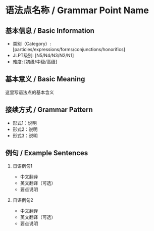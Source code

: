 # 语法点名称 / Grammar Point Name

## 基本信息 / Basic Information
- 类别（Category）: [particles/expressions/forms/conjunctions/honorifics]
- JLPT级别: [N5/N4/N3/N2/N1]
- 难度: [初级/中级/高级]

## 基本意义 / Basic Meaning
这里写语法点的基本含义

## 接续方式 / Grammar Pattern
- 形式1：说明
- 形式2：说明
- 形式3：说明

## 例句 / Example Sentences
1. 日语例句1
   - 中文翻译
   - 英文翻译（可选）
   - 要点说明

2. 日语例句2
   - 中文翻译
   - 英文翻译（可选）
   - 要点说明